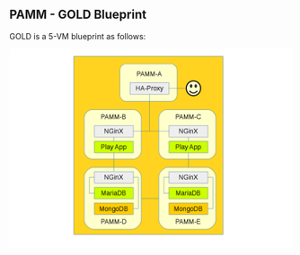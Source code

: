 ## PAMM - GOLD Blueprint

GOLD is a 5-VM blueprint as follows:

![PAMM Bronze Blueprint](../../docs/pamm-gold.png)